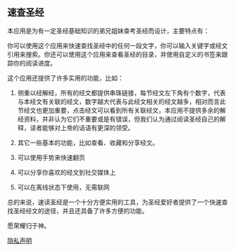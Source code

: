 
## 速查圣经

本应用是为有一定圣经基础知识的弟兄姐妹查考圣经而设计，主要特点有：

你可以使用这个应用来快速查找圣经中的任何一段文字，你可以输入关键字或经文引用来搜索。你还可以使用这个应用来查看圣经的目录，并使用自定义的书签来跟踪你的阅读进度。

这个应用还提供了许多实用的功能，比如：

  1. 侧重以经解经，所有的经文都提供串珠链接，每节经文左下角有个数字，代表与本经文有关联的经文，数字越大代表与此经文相关的经文越多，相对而言此节经文也更加重要，点击经文可以看到所有关联经文，本应用不提供多余的解经资料，并非认为它们不重要或是有错误，但我们认为通过阅读圣经自己的解释，读者能够对上帝的话语有更深的领受。

  2. 其它一些基本的功能，比如查看、收藏和分享经文。

  3. 可以使用手势来快速翻页

  4. 可以分享你喜欢的经文到社交媒体上

  5. 可以在离线状态下使用，无需联网

总的来说，速读圣经是一个十分方便实用的工具，为圣经爱好者提供了一个快速查找圣经经文的途径，并且还具备了许多方便的功能。

愿荣耀归于神。

[隐私声明](privacy)